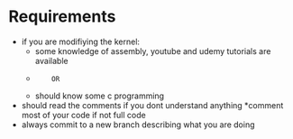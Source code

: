 # Requirements
* if you are modifiying the kernel:
  * some knowledge of assembly, youtube and udemy tutorials are available
  *         OR
  * should know some c programming
* should read the comments if you dont understand anything
*comment most of your code if not full code
* always commit to a new branch describing what you are doing
